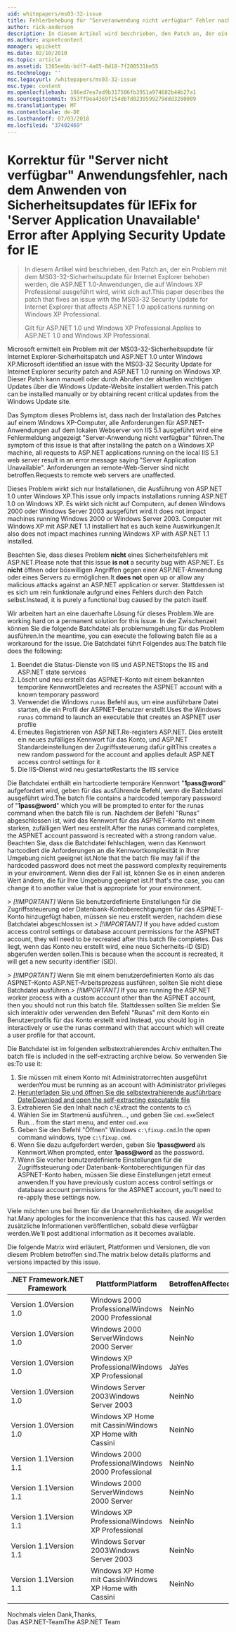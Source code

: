 ```yaml
---
uid: whitepapers/ms03-32-issue
title: Fehlerbehebung für "Serveranwendung nicht verfügbar" Fehler nach dem Anwenden von Sicherheitsupdates für IE | Microsoft-Dokumentation
author: rick-anderson
description: In diesem Artikel wird beschrieben, den Patch an, der ein Problem mit dem MS03-32-Sicherheitsupdate für Internet Explorer behoben werden, die ASP.NET 1.0-Anwendungen, die unter WLAN wirkt sich auf...
ms.author: aspnetcontent
manager: wpickett
ms.date: 02/10/2010
ms.topic: article
ms.assetid: 1365eebb-bdf7-4a05-8d18-7f200531be55
ms.technology: ''
msc.legacyurl: /whitepapers/ms03-32-issue
msc.type: content
ms.openlocfilehash: 186ed7ea7ad9b317506fb3951a974682b44b27a1
ms.sourcegitcommit: 953ff9ea4369f154d6fd0239599279ddd3280009
ms.translationtype: MT
ms.contentlocale: de-DE
ms.lasthandoff: 07/03/2018
ms.locfileid: "37402469"
---
```

<a name="fix-for-server-application-unavailable-error-after-applying-security-update-for-ie"></a><span data-ttu-id="a10bd-103">Korrektur für "Server nicht verfügbar" Anwendungsfehler, nach dem Anwenden von Sicherheitsupdates für IE</span><span class="sxs-lookup"><span data-stu-id="a10bd-103">Fix for 'Server Application Unavailable' Error after Applying Security Update for IE</span></span>
====================
> <span data-ttu-id="a10bd-104">In diesem Artikel wird beschrieben, den Patch an, der ein Problem mit dem MS03-32-Sicherheitsupdate für Internet Explorer behoben werden, die ASP.NET 1.0-Anwendungen, die auf Windows XP Professional ausgeführt wird, wirkt sich auf.</span><span class="sxs-lookup"><span data-stu-id="a10bd-104">This paper describes the patch that fixes an issue with the MS03-32 Security Update for Internet Explorer that affects ASP.NET 1.0 applications running on Windows XP Professional.</span></span>
> 
> <span data-ttu-id="a10bd-105">Gilt für ASP.NET 1.0 und Windows XP Professional.</span><span class="sxs-lookup"><span data-stu-id="a10bd-105">Applies to ASP.NET 1.0 and Windows XP Professional.</span></span>


<span data-ttu-id="a10bd-106">Microsoft ermittelt ein Problem mit der MS03-32-Sicherheitsupdate für Internet Explorer-Sicherheitspatch und ASP.NET 1.0 unter Windows XP.</span><span class="sxs-lookup"><span data-stu-id="a10bd-106">Microsoft identified an issue with the MS03-32 Security Update for Internet Explorer security patch and ASP.NET 1.0 running on Windows XP.</span></span> <span data-ttu-id="a10bd-107">Dieser Patch kann manuell oder durch Abrufen der aktuellen wichtigen Updates über die Windows Update-Website installiert werden.</span><span class="sxs-lookup"><span data-stu-id="a10bd-107">This patch can be installed manually or by obtaining recent critical updates from the Windows Update site.</span></span>

<span data-ttu-id="a10bd-108">Das Symptom dieses Problems ist, dass nach der Installation des Patches auf einem Windows XP-Computer, alle Anforderungen für ASP.NET-Anwendungen auf dem lokalen Webserver von IIS 5.1 ausgeführt wird eine Fehlermeldung angezeigt "Server-Anwendung nicht verfügbar" führen.</span><span class="sxs-lookup"><span data-stu-id="a10bd-108">The symptom of this issue is that after installing the patch on a Windows XP machine, all requests to ASP.NET applications running on the local IIS 5.1 web server result in an error message saying "Server Application Unavailable".</span></span> <span data-ttu-id="a10bd-109">Anforderungen an remote-Web-Server sind nicht betroffen.</span><span class="sxs-lookup"><span data-stu-id="a10bd-109">Requests to remote web servers are unaffected.</span></span>

<span data-ttu-id="a10bd-110">Dieses Problem wirkt sich nur Installationen, die Ausführung von ASP.NET 1.0 unter Windows XP.</span><span class="sxs-lookup"><span data-stu-id="a10bd-110">This issue only impacts installations running ASP.NET 1.0 on Windows XP.</span></span> <span data-ttu-id="a10bd-111">Es wirkt sich nicht auf Computern, auf denen Windows 2000 oder Windows Server 2003 ausgeführt wird.</span><span class="sxs-lookup"><span data-stu-id="a10bd-111">It does not impact machines running Windows 2000 or Windows Server 2003.</span></span> <span data-ttu-id="a10bd-112">Computer mit Windows XP mit ASP.NET 1.1 installiert hat es auch keine Auswirkungen.</span><span class="sxs-lookup"><span data-stu-id="a10bd-112">It also does not impact machines running Windows XP with ASP.NET 1.1 installed.</span></span>

<span data-ttu-id="a10bd-113">Beachten Sie, dass dieses Problem **nicht** eines Sicherheitsfehlers mit ASP.NET.</span><span class="sxs-lookup"><span data-stu-id="a10bd-113">Please note that this issue **is not** a security bug with ASP.NET.</span></span> <span data-ttu-id="a10bd-114">Es **nicht** öffnen oder böswilligen Angriffen gegen einer ASP.NET-Anwendung oder eines Servers zu ermöglichen.</span><span class="sxs-lookup"><span data-stu-id="a10bd-114">It **does not** open up or allow any malicious attacks against an ASP.NET application or server.</span></span> <span data-ttu-id="a10bd-115">Stattdessen ist es sich um rein funktionale aufgrund eines Fehlers durch den Patch selbst.</span><span class="sxs-lookup"><span data-stu-id="a10bd-115">Instead, it is purely a functional bug caused by the patch itself.</span></span>

<span data-ttu-id="a10bd-116">Wir arbeiten hart an eine dauerhafte Lösung für dieses Problem.</span><span class="sxs-lookup"><span data-stu-id="a10bd-116">We are working hard on a permanent solution for this issue.</span></span> <span data-ttu-id="a10bd-117">In der Zwischenzeit können Sie die folgende Batchdatei als problemumgehung für das Problem ausführen.</span><span class="sxs-lookup"><span data-stu-id="a10bd-117">In the meantime, you can execute the following batch file as a workaround for the issue.</span></span> <span data-ttu-id="a10bd-118">Die Batchdatei führt Folgendes aus:</span><span class="sxs-lookup"><span data-stu-id="a10bd-118">The batch file does the following:</span></span>

1. <span data-ttu-id="a10bd-119">Beendet die Status-Dienste von IIS und ASP.NET</span><span class="sxs-lookup"><span data-stu-id="a10bd-119">Stops the IIS and ASP.NET state services</span></span>
2. <span data-ttu-id="a10bd-120">Löscht und neu erstellt das ASPNET-Konto mit einem bekannten temporäre Kennwort</span><span class="sxs-lookup"><span data-stu-id="a10bd-120">Deletes and recreates the ASPNET account with a known temporary password</span></span>
3. <span data-ttu-id="a10bd-121">Verwendet die Windows `runas` Befehl aus, um eine ausführbare Datei starten, die ein Profil der ASPNET-Benutzer erstellt.</span><span class="sxs-lookup"><span data-stu-id="a10bd-121">Uses the Windows `runas` command to launch an executable that creates an ASPNET user profile</span></span>
4. <span data-ttu-id="a10bd-122">Erneutes Registrieren von ASP.NET.</span><span class="sxs-lookup"><span data-stu-id="a10bd-122">Re-registers ASP.NET.</span></span> <span data-ttu-id="a10bd-123">Dies erstellt ein neues zufälliges Kennwort für das Konto, und ASP.NET Standardeinstellungen der Zugriffssteuerung dafür gilt</span><span class="sxs-lookup"><span data-stu-id="a10bd-123">This creates a new random password for the account and applies default ASP.NET access control settings for it</span></span>
5. <span data-ttu-id="a10bd-124">Die IIS-Dienst wird neu gestartet</span><span class="sxs-lookup"><span data-stu-id="a10bd-124">Restarts the IIS service</span></span>

<span data-ttu-id="a10bd-125">Die Batchdatei enthält ein hartcodierte temporäre Kennwort "<strong>1pass@word</strong>" aufgefordert wird, geben für das ausführende Befehl, wenn die Batchdatei ausgeführt wird.</span><span class="sxs-lookup"><span data-stu-id="a10bd-125">The batch file contains a hardcoded temporary password of "<strong>1pass@word</strong>" which you will be prompted to enter for the runas command when the batch file is run.</span></span> <span data-ttu-id="a10bd-126">Nachdem der Befehl "Runas" abgeschlossen ist, wird das Kennwort für das ASPNET-Konto mit einem starken, zufälligen Wert neu erstellt.</span><span class="sxs-lookup"><span data-stu-id="a10bd-126">After the runas command completes, the ASPNET account password is recreated with a strong random value.</span></span> <span data-ttu-id="a10bd-127">Beachten Sie, dass die Batchdatei fehlschlagen, wenn das Kennwort hartcodiert die Anforderungen an die Kennwortkomplexität in Ihrer Umgebung nicht geeignet ist.</span><span class="sxs-lookup"><span data-stu-id="a10bd-127">Note that the batch file may fail if the hardcoded password does not meet the password complexity requirements in your environment.</span></span> <span data-ttu-id="a10bd-128">Wenn dies der Fall ist, können Sie es in einen anderen Wert ändern, die für Ihre Umgebung geeignet ist.</span><span class="sxs-lookup"><span data-stu-id="a10bd-128">If that's the case, you can change it to another value that is appropriate for your environment.</span></span>

<span data-ttu-id="a10bd-129">*> [!IMPORTANT]* Wenn Sie benutzerdefinierte Einstellungen für die Zugriffssteuerung oder Datenbank-Kontoberechtigungen für das ASPNET-Konto hinzugefügt haben, müssen sie neu erstellt werden, nachdem diese Batchdatei abgeschlossen ist.</span><span class="sxs-lookup"><span data-stu-id="a10bd-129">*> [!IMPORTANT]* If you have added custom access control settings or database account permissions for the ASPNET account, they will need to be recreated after this batch file completes.</span></span> <span data-ttu-id="a10bd-130">Das liegt, wenn das Konto neu erstellt wird, eine neue Sicherheits-ID (SID) abgerufen werden sollen.</span><span class="sxs-lookup"><span data-stu-id="a10bd-130">This is because when the account is recreated, it will get a new security identifier (SID).</span></span>

<span data-ttu-id="a10bd-131">*> [!IMPORTANT]* Wenn Sie mit einem benutzerdefinierten Konto als das ASPNET-Konto ASP.NET-Arbeitsprozess ausführen, sollten Sie nicht diese Batchdatei ausführen.</span><span class="sxs-lookup"><span data-stu-id="a10bd-131">*> [!IMPORTANT]* If you are running the ASP.NET worker process with a custom account other than the ASPNET account, then you should not run this batch file.</span></span> <span data-ttu-id="a10bd-132">Stattdessen sollten Sie melden Sie sich interaktiv oder verwenden den Befehl "Runas" mit dem Konto ein Benutzerprofils für das Konto erstellt wird.</span><span class="sxs-lookup"><span data-stu-id="a10bd-132">Instead, you should log in interactively or use the runas command with that account which will create a user profile for that account.</span></span>

<span data-ttu-id="a10bd-133">Die Batchdatei ist im folgenden selbstextrahierendes Archiv enthalten.</span><span class="sxs-lookup"><span data-stu-id="a10bd-133">The batch file is included in the self-extracting archive below.</span></span> <span data-ttu-id="a10bd-134">So verwenden Sie es:</span><span class="sxs-lookup"><span data-stu-id="a10bd-134">To use it:</span></span>

1. <span data-ttu-id="a10bd-135">Sie müssen mit einem Konto mit Administratorrechten ausgeführt werden</span><span class="sxs-lookup"><span data-stu-id="a10bd-135">You must be running as an account with Administrator privileges</span></span>
2. [<span data-ttu-id="a10bd-136">Herunterladen Sie und öffnen Sie die selbstextrahierende ausführbare Datei</span><span class="sxs-lookup"><span data-stu-id="a10bd-136">Download and open the self-extracting executable file</span></span>](ms03-32-issue/_static/fixup1.exe)
3. <span data-ttu-id="a10bd-137">Extrahieren Sie den Inhalt nach c:\\</span><span class="sxs-lookup"><span data-stu-id="a10bd-137">Extract the contents to c:\\</span></span>
4. <span data-ttu-id="a10bd-138">Wählen Sie im Startmenü ausführen..., und geben Sie `cmd.exe`</span><span class="sxs-lookup"><span data-stu-id="a10bd-138">Select Run... from the start menu, and enter `cmd.exe`</span></span>
5. <span data-ttu-id="a10bd-139">Geben Sie den Befehl "Öffnen" Windows `c:\fixup.cmd`.</span><span class="sxs-lookup"><span data-stu-id="a10bd-139">In the open command windows, type `c:\fixup.cmd`.</span></span>
6. <span data-ttu-id="a10bd-140">Wenn Sie dazu aufgefordert werden, geben Sie <strong>1pass@word</strong> als Kennwort.</span><span class="sxs-lookup"><span data-stu-id="a10bd-140">When prompted, enter <strong>1pass@word</strong> as the password.</span></span>
7. <span data-ttu-id="a10bd-141">Wenn Sie vorher benutzerdefinierte Einstellungen für die Zugriffssteuerung oder Datenbank-Kontoberechtigungen für das ASPNET-Konto haben, müssen Sie diese Einstellungen jetzt erneut anwenden.</span><span class="sxs-lookup"><span data-stu-id="a10bd-141">If you have previously custom access control settings or database account permissions for the ASPNET account, you'll need to re-apply these settings now.</span></span>

<span data-ttu-id="a10bd-142">Viele möchten uns bei Ihnen für die Unannehmlichkeiten, die ausgelöst hat.</span><span class="sxs-lookup"><span data-stu-id="a10bd-142">Many apologies for the inconvenience that this has caused.</span></span> <span data-ttu-id="a10bd-143">Wir werden zusätzliche Informationen veröffentlichen, sobald diese verfügbar werden.</span><span class="sxs-lookup"><span data-stu-id="a10bd-143">We'll post additional information as it becomes available.</span></span>

<span data-ttu-id="a10bd-144">Die folgende Matrix wird erläutert, Plattformen und Versionen, die von diesem Problem betroffen sind.</span><span class="sxs-lookup"><span data-stu-id="a10bd-144">The matrix below details platforms and versions impacted by this issue.</span></span>

| <span data-ttu-id="a10bd-145">.NET Framework</span><span class="sxs-lookup"><span data-stu-id="a10bd-145">.NET Framework</span></span> | <span data-ttu-id="a10bd-146">Plattform</span><span class="sxs-lookup"><span data-stu-id="a10bd-146">Platform</span></span> | <span data-ttu-id="a10bd-147">Betroffen</span><span class="sxs-lookup"><span data-stu-id="a10bd-147">Affected</span></span> |
| --- | --- | --- |
| <span data-ttu-id="a10bd-148">Version 1.0</span><span class="sxs-lookup"><span data-stu-id="a10bd-148">Version 1.0</span></span> | <span data-ttu-id="a10bd-149">Windows 2000 Professional</span><span class="sxs-lookup"><span data-stu-id="a10bd-149">Windows 2000 Professional</span></span> | <span data-ttu-id="a10bd-150">Nein</span><span class="sxs-lookup"><span data-stu-id="a10bd-150">No</span></span> |
| <span data-ttu-id="a10bd-151">Version 1.0</span><span class="sxs-lookup"><span data-stu-id="a10bd-151">Version 1.0</span></span> | <span data-ttu-id="a10bd-152">Windows 2000 Server</span><span class="sxs-lookup"><span data-stu-id="a10bd-152">Windows 2000 Server</span></span> | <span data-ttu-id="a10bd-153">Nein</span><span class="sxs-lookup"><span data-stu-id="a10bd-153">No</span></span> |
| <span data-ttu-id="a10bd-154">Version 1.0</span><span class="sxs-lookup"><span data-stu-id="a10bd-154">Version 1.0</span></span> | <span data-ttu-id="a10bd-155">Windows XP Professional</span><span class="sxs-lookup"><span data-stu-id="a10bd-155">Windows XP Professional</span></span> | <span data-ttu-id="a10bd-156">Ja</span><span class="sxs-lookup"><span data-stu-id="a10bd-156">Yes</span></span> |
| <span data-ttu-id="a10bd-157">Version 1.0</span><span class="sxs-lookup"><span data-stu-id="a10bd-157">Version 1.0</span></span> | <span data-ttu-id="a10bd-158">Windows Server 2003</span><span class="sxs-lookup"><span data-stu-id="a10bd-158">Windows Server 2003</span></span> | <span data-ttu-id="a10bd-159">Nein</span><span class="sxs-lookup"><span data-stu-id="a10bd-159">No</span></span> |
| <span data-ttu-id="a10bd-160">Version 1.0</span><span class="sxs-lookup"><span data-stu-id="a10bd-160">Version 1.0</span></span> | <span data-ttu-id="a10bd-161">Windows XP Home mit Cassini</span><span class="sxs-lookup"><span data-stu-id="a10bd-161">Windows XP Home with Cassini</span></span> | <span data-ttu-id="a10bd-162">Nein</span><span class="sxs-lookup"><span data-stu-id="a10bd-162">No</span></span> |
| <span data-ttu-id="a10bd-163">Version 1.1</span><span class="sxs-lookup"><span data-stu-id="a10bd-163">Version 1.1</span></span> | <span data-ttu-id="a10bd-164">Windows 2000 Professional</span><span class="sxs-lookup"><span data-stu-id="a10bd-164">Windows 2000 Professional</span></span> | <span data-ttu-id="a10bd-165">Nein</span><span class="sxs-lookup"><span data-stu-id="a10bd-165">No</span></span> |
| <span data-ttu-id="a10bd-166">Version 1.1</span><span class="sxs-lookup"><span data-stu-id="a10bd-166">Version 1.1</span></span> | <span data-ttu-id="a10bd-167">Windows 2000 Server</span><span class="sxs-lookup"><span data-stu-id="a10bd-167">Windows 2000 Server</span></span> | <span data-ttu-id="a10bd-168">Nein</span><span class="sxs-lookup"><span data-stu-id="a10bd-168">No</span></span> |
| <span data-ttu-id="a10bd-169">Version 1.1</span><span class="sxs-lookup"><span data-stu-id="a10bd-169">Version 1.1</span></span> | <span data-ttu-id="a10bd-170">Windows XP Professional</span><span class="sxs-lookup"><span data-stu-id="a10bd-170">Windows XP Professional</span></span> | <span data-ttu-id="a10bd-171">Nein</span><span class="sxs-lookup"><span data-stu-id="a10bd-171">No</span></span> |
| <span data-ttu-id="a10bd-172">Version 1.1</span><span class="sxs-lookup"><span data-stu-id="a10bd-172">Version 1.1</span></span> | <span data-ttu-id="a10bd-173">Windows Server 2003</span><span class="sxs-lookup"><span data-stu-id="a10bd-173">Windows Server 2003</span></span> | <span data-ttu-id="a10bd-174">Nein</span><span class="sxs-lookup"><span data-stu-id="a10bd-174">No</span></span> |
| <span data-ttu-id="a10bd-175">Version 1.1</span><span class="sxs-lookup"><span data-stu-id="a10bd-175">Version 1.1</span></span> | <span data-ttu-id="a10bd-176">Windows XP Home mit Cassini</span><span class="sxs-lookup"><span data-stu-id="a10bd-176">Windows XP Home with Cassini</span></span> | <span data-ttu-id="a10bd-177">Nein</span><span class="sxs-lookup"><span data-stu-id="a10bd-177">No</span></span> |

<span data-ttu-id="a10bd-178">Nochmals vielen Dank,</span><span class="sxs-lookup"><span data-stu-id="a10bd-178">Thanks,</span></span>   
 <span data-ttu-id="a10bd-179">Das ASP.NET-Team</span><span class="sxs-lookup"><span data-stu-id="a10bd-179">The ASP.NET Team</span></span>
